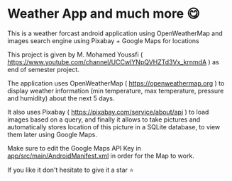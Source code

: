 # Weather App and much more 😋

This is a weather forcast android application using OpenWeatherMap and images search engine using Pixabay + Google Maps for locations

This project is given by M. Mohamed Youssfi ( https://www.youtube.com/channel/UCCwIYNpQVHZTd3Vx_krnmdA ) as end of semester project.

The application uses OpenWeatherMap ( https://openweathermap.org ) to display weather information (min temperature, max temperature, pressure and humidity) about the next 5 days.

It also uses Pixabay ( https://pixabay.com/service/about/api ) to load images based on a query, and finally it allows to take pictures and automatically stores location of this picture in a SQLite database, to view them later using Google Maps.

Make sure to edit the Google Maps API Key in [app/src/main/AndroidManifest.xml](https://github.com/bondif/weather-android-app/blob/master/app/src/main/AndroidManifest.xml) in order for the Map to work.

If you like it don't hesitate to give it a star ⭐️
